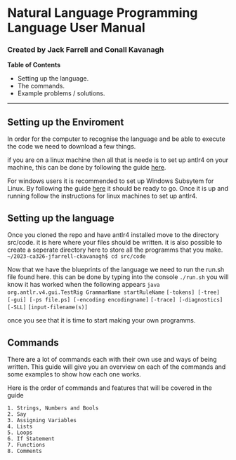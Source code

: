 # Natural Language Programming Language User Manual 
### Created by Jack Farrell and Conall Kavanagh

**Table of Contents**
- Setting up the language.
- The commands.
- Example problems / solutions.
---
## Setting up the Enviroment

In order for the computer to recognise the language and be able to execute the code we need to download a few things.

if you are on a linux machine then all that is neede is to set up antlr4 on your machine, this can be done by following the guide [here](https://github.com/antlr/antlr4/blob/master/doc/getting-started.md#installation).

For windows users it is recommended to set up Windows Subsytem for Linux. By following the guide [here](https://pureinfotech.com/install-windows-subsystem-linux-2-windows-10/) it should be ready to go. Once it is up and running follow the instructions for linux machines to set up antlr4.

## Setting up the language

Once you cloned the repo and have antlr4 installed move to the directory src/code. it is here where your files should be written. it is also possible to create a seperate directory here to store all the programms that you make.
`~/2023-ca326-jfarrell-ckavanagh$ cd src/code`

Now that we have the blueprints of the language we need to run the run.sh file found here. this can be done by typing into the console `./run.sh` you will know it has worked when the following appears 
`java org.antlr.v4.gui.TestRig GrammarName startRuleName`
  `[-tokens] [-tree] [-gui] [-ps file.ps] [-encoding encodingname]`
 `[-trace] [-diagnostics] [-SLL]`
`[input-filename(s)]`

once you see that it is time to start making your own programms.

## Commands 

There are a lot of commands each with their own use and ways of being written. This guide will give you an overview on each of the commands and some examples to show how each one works.

Here is the order of commands and features that will be covered in the guide
	
	1. Strings, Numbers and Bools
	2. Say
	3. Assigning Variables
	4. Lists
	5. Loops
	6. If Statement
	7. Functions
	8. Comments

